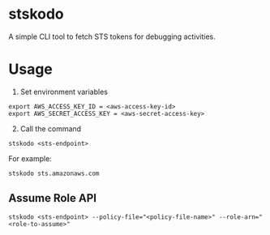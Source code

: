 # stskodo
A simple CLI tool to fetch STS tokens for debugging activities.

# Usage
1. Set environment variables
```
export AWS_ACCESS_KEY_ID = <aws-access-key-id>
export AWS_SECRET_ACCESS_KEY = <aws-secret-access-key>
```
2. Call the command
```
stskodo <sts-endpoint>
```
For example:
```
stskodo sts.amazonaws.com
```
## Assume Role API
```
stskodo <sts-endpoint> --policy-file="<policy-file-name>" --role-arn="<role-to-assume>"
```